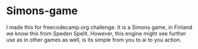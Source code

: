 # Simons-game
I made this for freecodecamp.org challenge. It is a Simons game, in Finland we know this from Speden Spelit. However, this engine might see further use as in other games as well, is its simple from you to ai to you action.
